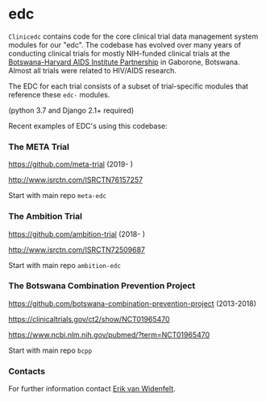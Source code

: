 # edc

``Clinicedc`` contains code for the core clinical trial data management system modules for our "edc". The codebase has evolved over many years of conducting clinical trials for mostly NIH-funded clinical trials at the [Botswana-Harvard AIDS Institute Partnership](https://aids.harvard.edu/research/bhp) in Gaborone, Botswana. Almost all trials were related to HIV/AIDS research.

The EDC for each trial consists of a subset of trial-specific modules that reference these ``edc-`` modules. 

(python 3.7 and Django 2.1+ required)

Recent examples of EDC's using this codebase:

### The META Trial

https://github.com/meta-trial (2019- )

http://www.isrctn.com/ISRCTN76157257

Start with main repo `meta-edc`

### The Ambition Trial

https://github.com/ambition-trial (2018- )

http://www.isrctn.com/ISRCTN72509687

Start with main repo `ambition-edc`

### The Botswana Combination Prevention Project

https://github.com/botswana-combination-prevention-project (2013-2018)

https://clinicaltrials.gov/ct2/show/NCT01965470

https://www.ncbi.nlm.nih.gov/pubmed/?term=NCT01965470

Start with main repo `bcpp`

### Contacts

For further information contact [Erik van Widenfelt](https://github.com/erikvw).
